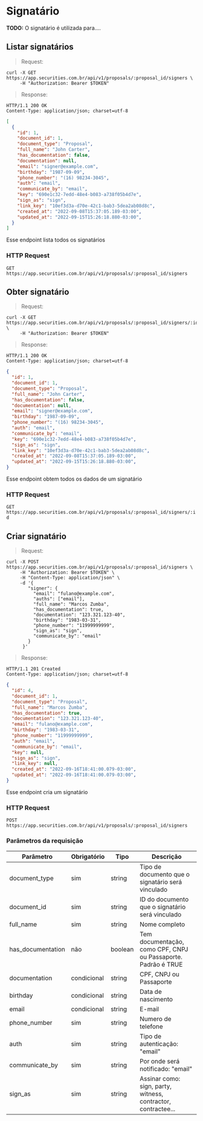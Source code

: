 # Signatário

**TODO:** O signatário é utilizada para....

## Listar signatários

> Request:

```shell
curl -X GET https://app.securities.com.br/api/v1/proposals/:proposal_id/signers \
     -H "Authorization: Bearer $TOKEN"
```

> Response:

```shell
HTTP/1.1 200 OK
Content-Type: application/json; charset=utf-8
```

```json
[
  {
    "id": 1,
    "document_id": 1,
    "document_type": "Proposal",
    "full_name": "John Carter",
    "has_documentation": false,
    "documentation": null,
    "email": "signer@example.com",
    "birthday": "1987-09-09",
    "phone_number": "(16) 98234-3045",
    "auth": "email",
    "communicate_by": "email",
    "key": "690e1c32-7edd-48e4-b083-a738f05b4d7e",
    "sign_as": "sign",
    "link_key": "10ef3d3a-d70e-42c1-bab3-5dea2ab08d8c",
    "created_at": "2022-09-08T15:37:05.189-03:00",
    "updated_at": "2022-09-15T15:26:18.880-03:00",
  }
]
```

Esse endpoint lista todos os signatários

### HTTP Request

`GET https://app.securities.com.br/api/v1/proposals/:proposal_id/signers`

## Obter signatário

> Request:

```shell
curl -X GET https://app.securities.com.br/api/v1/proposals/:proposal_id/signers/:id \
     -H "Authorization: Bearer $TOKEN"
```

> Response:

```shell
HTTP/1.1 200 OK
Content-Type: application/json; charset=utf-8
```

```json
{
  "id": 1,
  "document_id": 1,
  "document_type": "Proposal",
  "full_name": "John Carter",
  "has_documentation": false,
  "documentation": null,
  "email": "signer@example.com",
  "birthday": "1987-09-09",
  "phone_number": "(16) 98234-3045",
  "auth": "email",
  "communicate_by": "email",
  "key": "690e1c32-7edd-48e4-b083-a738f05b4d7e",
  "sign_as": "sign",
  "link_key": "10ef3d3a-d70e-42c1-bab3-5dea2ab08d8c",
  "created_at": "2022-09-08T15:37:05.189-03:00",
  "updated_at": "2022-09-15T15:26:18.880-03:00",
}
```

Esse endpoint obtem todos os dados de um signatário

### HTTP Request

`GET https://app.securities.com.br/api/v1/proposals/:proposal_id/signers/:id`

## Criar signatário

> Request:

```shell
curl -X POST https://app.securities.com.br/api/v1/proposals/:proposal_id/signers \
     -H "Authorization: Bearer $TOKEN" \
     -H "Content-Type: application/json" \
     -d '{
        "signer": {
          "email": "fulano@example.com",
          "auths": ["email"],
          "full_name": "Marcos Zumba",
          "has_documentation": true,
          "documentation": "123.321.123-40",
          "birthday": "1983-03-31",
          "phone_number": "11999999999",
          "sign_as": "sign",
          "communicate_by": "email"
        }
      }'
```

> Response:

```shell
HTTP/1.1 201 Created
Content-Type: application/json; charset=utf-8
```

```json
{
  "id": 4,
  "document_id": 1,
  "document_type": "Proposal",
  "full_name": "Marcos Zumba",
  "has_documentation": true,
  "documentation": "123.321.123-40",
  "email": "fulano@example.com",
  "birthday": "1983-03-31",
  "phone_number": "11999999999",
  "auth": "email",
  "communicate_by": "email",
  "key": null,
  "sign_as": "sign",
  "link_key": null,
  "created_at": "2022-09-16T18:41:00.079-03:00",
  "updated_at": "2022-09-16T18:41:00.079-03:00",
}
```

Esse endpoint cria um signatário

### HTTP Request

`POST https://app.securities.com.br/api/v1/proposals/:proposal_id/signers`

### Parâmetros da requisição

Parâmetro          | Obrigatório | Tipo        | Descrição
------------------ | ----------- | ----------- | -----------
document_type      | sim         | string      | Tipo de documento que o signatário será vinculado
document_id        | sim         | string      | ID do documento que o signatário será vinculado
full_name          | sim         | string      | Nome completo
has_documentation  | não         | boolean     | Tem documentação, como CPF, CNPJ ou Passaporte. Padrão é TRUE
documentation      | condicional | string      | CPF, CNPJ ou Passaporte
birthday           | condicional | string      | Data de nascimento
email              | condicional | string      | E-mail
phone_number       | sim         | string      | Numero de telefone
auth               | sim         | string      | Tipo de autenticação: "email"
communicate_by     | sim         | string      | Por onde será notificado: "email"
sign_as            | sim         | string      | Assinar como: sign, party, witness, contractor, contractee...
